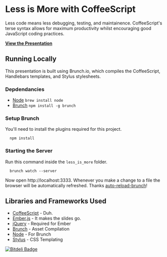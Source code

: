 # Less is More with CoffeeScript

Less code means less debugging, testing, and maintainence. CoffeeScript's
terse syntax allows for maximum productivity whilst encouraging good
JavaScript coding practices.

**[View the Presentation](http://mutewinter.github.com/less_is_more)**

## Running Locally

This presentation is built using Brunch.io, which compiles the CoffeeScript,
Handlebars templates, and Stylus stylesheets.

### Depdendancies

* [Node](http://nodejs.org/) `brew install node`
* [Brunch](http://brunch.io) `npm install -g brunch`

### Setup Brunch

You'll need to install the plugins required for this project.

```
  npm install
```

### Starting the Server

Run this command inside the `less_is_more` folder.

```
  brunch watch --server
```

Now open http://localhost:3333. Whenever you make a change to a file the
browser will be automatically refreshed. Thanks
[auto-reload-brunch](https://github.com/brunch/auto-reload-brunch)!

## Libraries and Frameworks Used

* [CoffeeScript](http://coffeescript.org/) - Duh.
* [Ember.js](http://emberjs.com/) - It makes the slides go.
* [jQuery](http://jquery.com/) - Required for Ember
* [Brunch](http://brunch.io) - Asset Compilation
* [Node](http://nodejs.org/) - For Brunch
* [Stylus](http://learnboost.github.com/stylus/) - CSS Templating


[![Bitdeli Badge](https://d2weczhvl823v0.cloudfront.net/mutewinter/less_is_more/trend.png)](https://bitdeli.com/free "Bitdeli Badge")

